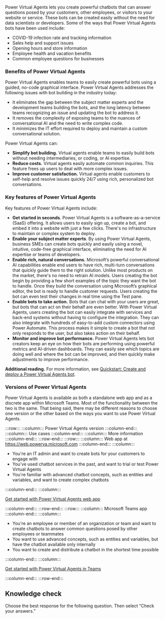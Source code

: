 Power Virtual Agents lets you create powerful chatbots that can answer questions posed by your customers, other employees, or visitors to your website or service. These bots can be created easily without the need for data scientists or developers. Some of the ways that Power Virtual Agents bots have been used include:

 *  COVID-19 infection rate and tracking information
 *  Sales help and support issues
 *  Opening hours and store information
 *  Employee health and vacation benefits
 *  Common employee questions for businesses

### Benefits of Power Virtual Agents

Power Virtual Agents enables teams to easily create powerful bots using a guided, no-code graphical interface. Power Virtual Agents addresses the following issues with bot building in the industry today:

 *  It eliminates the gap between the subject matter experts and the development teams building the bots, and the long latency between teams recognizing an issue and updating the bot to address it.
 *  It removes the complexity of exposing teams to the nuances of conversational AI and the need to write complex code.
 *  It minimizes the IT effort required to deploy and maintain a custom conversational solution.

Power Virtual Agents can:

 *  **Simplify bot building.** Virtual agents enable teams to easily build bots without needing intermediaries, or coding, or AI expertise.
 *  **Reduce costs.** Virtual agents easily automate common inquiries. This feature frees up users to deal with more complex issues.
 *  **Improve customer satisfaction.** Virtual agents enable customers to self-help and resolve issues quickly 24/7 using rich, personalized bot conversations.

### Key features of Power Virtual Agents

Key features of Power Virtual Agents include:

 *  **Get started in seconds**. Power Virtual Agents is a software-as-a-service (SaaS) offering. It allows users to easily sign up, create a bot, and embed it into a website with just a few clicks. There's no infrastructure to maintain or complex system to deploy.
 *  **Enable your subject matter experts**. By using Power Virtual Agents, business SMEs can create bots quickly and easily using a novel, intuitive, code-free graphical interface, eliminating the need for AI expertise or teams of developers.
 *  **Enable rich, natural conversations.** Microsoft’s powerful conversational AI capabilities enable end users to have rich, multi-turn conversations that quickly guide them to the right solution. Unlike most products on the market, there's no need to retrain AI models. Users creating the bot begin by providing a few short examples of the topic they want the bot to handle. Once they build the conversation using Microsoft’s graphical editor, the bot is ready to handle customer requests. Users creating the bot can even test their changes in real time using the Test pane.
 *  **Enable bots to take action.** Bots that can chat with your users are great, but bots that can act on their behalf are even better. With Power Virtual Agents, users creating the bot can easily integrate with services and back-end systems without having to configure the integration. They can also integrate with hundreds of easy-to-add custom connectors using Power Automate. This process makes it simple to create a bot that not only responds to the user, but also takes action on their behalf.
 *  **Monitor and improve bot performance.** Power Virtual Agents lets bot creators keep an eye on how their bots are performing using powerful metrics and AI-driven dashboards. They can easily see which topics are doing well and where the bot can be improved, and then quickly make adjustments to improve performance.

**Additional reading.** For more information, see [Quickstart: Create and deploy a Power Virtual Agents bot](https://docs.microsoft.com/power-virtual-agents/fundamentals-get-started).

### Versions of Power Virtual Agents

Power Virtual Agents is available as both a standalone web app and as a discrete app within Microsoft Teams. Most of the functionality between the two is the same. That being said, there may be different reasons to choose one version or the other based on the ways you want to use Power Virtual Agents.

:::row:::
  :::column:::
    Power Virtual Agents version
  :::column-end:::
  :::column:::
    Use cases
  :::column-end:::
  :::column:::
    More information
  :::column-end:::
:::row-end:::
:::row:::
  :::column:::
    Web app at https://web.powerva.microsoft.com
  :::column-end:::
  :::column:::
    

 *  You're an IT admin and want to create bots for your customers to engage with
 *  You've used chatbot services in the past, and want to trial or test Power Virtual Agents
 *  You're familiar with advanced chatbot concepts, such as entities and variables, and want to create complex chatbots


  :::column-end:::
  :::column:::
    

[Get started with Power Virtual Agents web app](https://docs.microsoft.com/power-virtual-agents/fundamentals-what-is-power-virtual-agents-portal?azure-portal=true)


  :::column-end:::
:::row-end:::
:::row:::
  :::column:::
    Microsoft Teams app
  :::column-end:::
  :::column:::
    

 *  You're an employee or member of an organization or team and want to create chatbots to answer common questions posed by other employees or teammates
 *  You want to use advanced concepts, such as entities and variables, but have the chatbot available only internally
 *  You want to create and distribute a chatbot in the shortest time possible


  :::column-end:::
  :::column:::
    

[Get started with Power Virtual Agents in Teams](https://docs.microsoft.com/power-virtual-agents/teams/fundamentals-what-is-power-virtual-agents-teams?azure-portal=true)


  :::column-end:::
:::row-end:::


## Knowledge check

Choose the best response for the following question. Then select “Check your answers.”